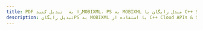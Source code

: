 ---title: PDF را به  تبدیل کنیدMOBIXML، PS به MOBIXML مبدل رایگان یا C++ SDKdescription: تبدیل رایگانPS به MOBIXML با استفاده از C++ Cloud APIs & SDK همچنین اسناد PDF را در Cloud ایجاد، ویرایش و رندر کنید.---